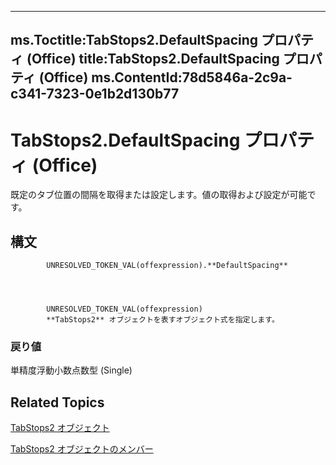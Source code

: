 

---
ms.Toctitle:TabStops2.DefaultSpacing プロパティ (Office)
title:TabStops2.DefaultSpacing プロパティ (Office)
ms.ContentId:78d5846a-2c9a-c341-7323-0e1b2d130b77
---
# TabStops2.DefaultSpacing プロパティ (Office)




既定のタブ位置の間隔を取得または設定します。値の取得および設定が可能です。

## 構文

            UNRESOLVED_TOKEN_VAL(offexpression).**DefaultSpacing**




            UNRESOLVED_TOKEN_VAL(offexpression)
            **TabStops2** オブジェクトを表すオブジェクト式を指定します。

### 戻り値
単精度浮動小数点数型 (Single)





## Related Topics

[TabStops2 オブジェクト](1d1d8054-19eb-cd65-f37d-36e93e7fc347.md)

[TabStops2 オブジェクトのメンバー](90c91c91-96eb-91d1-90f8-f41d2a6d2dd7.md)




